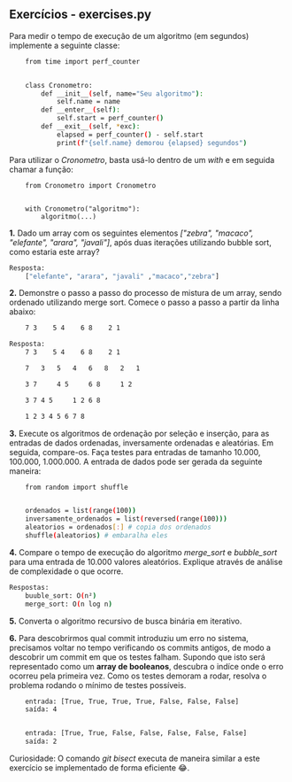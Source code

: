 ## Exercícios - exercises.py

Para medir o tempo de execução de um algoritmo (em segundos) implemente a seguinte classe:
```sh
    from time import perf_counter


    class Cronometro:
        def __init__(self, name="Seu algoritmo"):
            self.name = name
        def __enter__(self):
            self.start = perf_counter()
        def __exit__(self, *exc):
            elapsed = perf_counter() - self.start
            print(f"{self.name} demorou {elapsed} segundos")
```

Para utilizar o *Cronometro*, basta usá-lo dentro de um *with* e em seguida chamar a função:
```
    from Cronometro import Cronometro


    with Cronometro("algoritmo"):
        algoritmo(...)
```

**1.** Dado um array com os seguintes elementos *["zebra", "macaco", "elefante", "arara", "javali"]*, após duas iterações utilizando bubble sort, como estaria este array?
```sh
Resposta:
    ["elefante", "arara", "javali" ,"macaco","zebra"]
```

**2.** Demonstre o passo a passo do processo de mistura de um array, sendo ordenado utilizando merge sort. Comece o passo a passo a partir da linha abaixo:
```sh
    7 3    5 4    6 8    2 1
```
```sh
Resposta:
    7 3    5 4    6 8    2 1

    7   3   5   4   6   8   2   1

    3 7     4 5     6 8     1 2

    3 7 4 5     1 2 6 8

    1 2 3 4 5 6 7 8
```


**3.** Execute os algoritmos de ordenação por seleção e inserção, para as entradas de dados ordenadas, inversamente ordenadas e aleatórias. Em seguida, compare-os. Faça testes para entradas de tamanho 10.000, 100.000, 1.000.000.
A entrada de dados pode ser gerada da seguinte maneira:
```sh
    from random import shuffle


    ordenados = list(range(100))
    inversamente_ordenados = list(reversed(range(100)))
    aleatorios = ordenados[:] # copia dos ordenados
    shuffle(aleatorios) # embaralha eles
```

**4.** Compare o tempo de execução do algoritmo *merge_sort* e *bubble_sort* para uma entrada de 10.000 valores aleatórios. Explique através de análise de complexidade o que ocorre.
```sh
Respostas:
    buuble_sort: O(n²)
    merge_sort: O(n log n)
```

**5.** Converta o algoritmo recursivo de busca binária em iterativo.

**6.** Para descobrirmos qual commit introduziu um erro no sistema, precisamos voltar no tempo verificando os commits antigos, de modo a descobrir um commit em que os testes falham. Supondo que isto será representado como um **array de booleanos**, descubra o indíce onde o erro ocorreu pela primeira vez.
Como os testes demoram a rodar, resolva o problema rodando o mínimo de testes possíveis.
```sh
    entrada: [True, True, True, True, False, False, False]
    saída: 4


    entrada: [True, True, False, False, False, False, False]
    saída: 2
```
Curiosidade: O comando *git bisect* executa de maneira similar a este exercício se implementado de forma eficiente 😂.